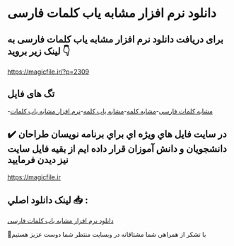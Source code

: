 # دانلود نرم افزار مشابه یاب کلمات فارسی

## برای دریافت دانلود نرم افزار مشابه یاب کلمات فارسی به لینک زیر بروید 👇

https://magicfile.ir/?p=2309

## تگ های فایل

-[مشابه کلمات فارسی](https://magicfile.ir/product/%d9%86%d8%b1%d9%85-%d8%a7%d9%81%d8%b2%d8%a7%d8%b1-%d9%85%d8%b4%d8%a7%d8%a8%d9%87-%db%8c%d8%a7%d8%a8-%da%a9%d9%84%d9%85%d8%a7%d8%aa-%d9%81%d8%a7%d8%b1%d8%b3%db%8c/)-[مشابه کلمه](https://magicfile.ir/product/%d9%86%d8%b1%d9%85-%d8%a7%d9%81%d8%b2%d8%a7%d8%b1-%d9%85%d8%b4%d8%a7%d8%a8%d9%87-%db%8c%d8%a7%d8%a8-%da%a9%d9%84%d9%85%d8%a7%d8%aa-%d9%81%d8%a7%d8%b1%d8%b3%db%8c/)-[مشابه یاب کلمه](https://magicfile.ir/product/%d9%86%d8%b1%d9%85-%d8%a7%d9%81%d8%b2%d8%a7%d8%b1-%d9%85%d8%b4%d8%a7%d8%a8%d9%87-%db%8c%d8%a7%d8%a8-%da%a9%d9%84%d9%85%d8%a7%d8%aa-%d9%81%d8%a7%d8%b1%d8%b3%db%8c/)-[نرم افزار مشابه یاب کلمات](https://magicfile.ir/product/%d9%86%d8%b1%d9%85-%d8%a7%d9%81%d8%b2%d8%a7%d8%b1-%d9%85%d8%b4%d8%a7%d8%a8%d9%87-%db%8c%d8%a7%d8%a8-%da%a9%d9%84%d9%85%d8%a7%d8%aa-%d9%81%d8%a7%d8%b1%d8%b3%db%8c/)

## ✔️ در سايت فايل هاي ويژه اي براي برنامه نويسان طراحان دانشجويان و دانش آموزان قرار داده ايم از بقيه فايل سايت نيز ديدن فرماييد

https://magicfile.ir


## لينک دانلود اصلي 📥 :

[دانلود نرم افزار مشابه یاب کلمات فارسی](https://magicfile.ir/product/%d9%86%d8%b1%d9%85-%d8%a7%d9%81%d8%b2%d8%a7%d8%b1-%d9%85%d8%b4%d8%a7%d8%a8%d9%87-%db%8c%d8%a7%d8%a8-%da%a9%d9%84%d9%85%d8%a7%d8%aa-%d9%81%d8%a7%d8%b1%d8%b3%db%8c/) 


🙏با تشکر از همراهي شما مشتاقانه در وبسایت منتظر شما دوست عزیز هستیم

